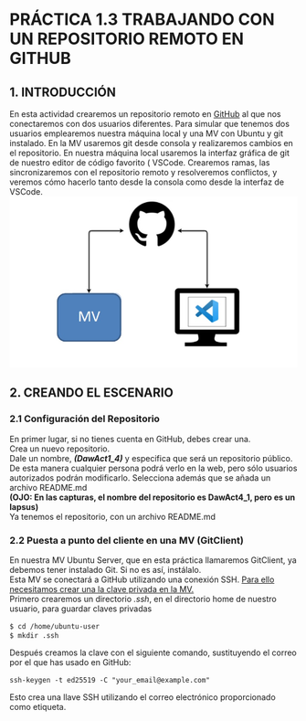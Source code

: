 # PRÁCTICA 1.3 TRABAJANDO CON UN REPOSITORIO REMOTO EN GITHUB
## 1. INTRODUCCIÓN
En esta actividad crearemos un repositorio remoto en [GitHub](https://github.com/) al que nos conectaremos con dos usuarios diferentes. Para simular que tenemos dos usuarios emplearemos nuestra máquina local y una MV con Ubuntu y git instalado. En la MV usaremos git desde consola y realizaremos cambios en el repositorio. En nuestra máquina local usaremos la interfaz gráfica de git de nuestro editor de código favorito ( VSCode. Crearemos ramas, las sincronizaremos con el repositorio remoto y resolveremos conflictos, y veremos cómo hacerlo tanto desde la consola como desde la interfaz de VSCode.
![](GitHub.jpg)
## 2. CREANDO EL ESCENARIO
### 2.1 Configuración del Repositorio
En primer lugar, si no tienes cuenta en GitHub, debes crear una.  
Crea un nuevo repositorio.  
Dale un nombre, _**(DawAct1_4)**_ y especifica que será un repositorio público. De esta manera cualquier persona podrá verlo en la web, pero sólo usuarios autorizados podrán modificarlo. Selecciona además que se añada un archivo README.md  
**(OJO: En las capturas, el nombre del repositorio es DawAct4_1, pero es un lapsus)**  
Ya tenemos el repositorio, con un archivo README.md  
### 2.2 Puesta a punto del cliente en una MV (GitClient)
En nuestra MV Ubuntu Server, que en esta práctica llamaremos GitClient, ya debemos tener instalado Git. Si no es así, instálalo.  
Esta MV se conectará a GitHub utilizando una conexión SSH. <ins>Para ello necesitamos crear una la clave privada en la MV.</ins>  
Primero crearemos un directorio _.ssh_, en el directorio home de nuestro usuario, para guardar claves privadas   
```
$ cd /home/ubuntu-user
$ mkdir .ssh
```
Después creamos la clave con el siguiente comando, sustituyendo el correo por el que has usado en GitHub: 
```
ssh-keygen -t ed25519 -C "your_email@example.com"
```
Esto crea una llave SSH utilizando el correo electrónico proporcionado como etiqueta. 
